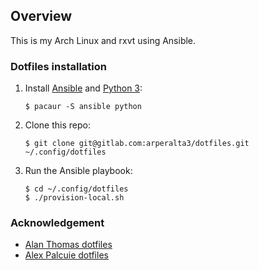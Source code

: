 ## Overview

This is my Arch Linux and rxvt using Ansible.

### Dotfiles installation

1. Install [Ansible](https://wiki.archlinux.org/index.php/Ansible) and [Python 3](https://wiki.archlinux.org/index.php/Python):

    ```
    $ pacaur -S ansible python
    ```

2. Clone this repo:

    ```
    $ git clone git@gitlab.com:arperalta3/dotfiles.git ~/.config/dotfiles
    ```

3. Run the Ansible playbook:

    ```
    $ cd ~/.config/dotfiles
    $ ./provision-local.sh
    ```

### Acknowledgement

- [Alan Thomas dotfiles](https://github.com/alanctkc/dotfiles)
- [Alex Palcuie dotfiles](https://github.com/palcu/dotfiles)
